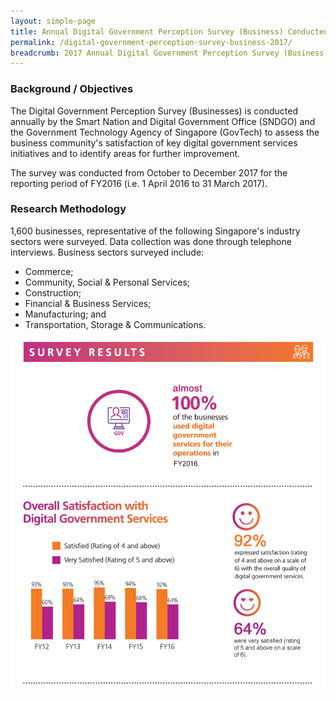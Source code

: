 ```yaml
---
layout: simple-page
title: Annual Digital Government Perception Survey (Business) Conducted in 2017
permalink: /digital-government-perception-survey-business-2017/
breadcrumb: 2017 Annual Digital Government Perception Survey (Business)
---
```

### **Background / Objectives**

The Digital Government Perception Survey (Businesses) is conducted annually by the Smart Nation and Digital Government Office (SNDGO) and the Government Technology Agency of Singapore (GovTech) to assess the business community's satisfaction of key digital government services initiatives and to identify areas for further improvement.

The survey was conducted from October to December 2017 for the reporting period of FY2016 (i.e. 1 April 2016 to 31 March 2017).

### **Research Methodology**

1,600 businesses, representative of the following Singapore's industry sectors were surveyed.  Data collection was done through telephone interviews. Business sectors surveyed include:

* Commerce;
* Community, Social & Personal Services;
* Construction;
* Financial & Business Services;
* Manufacturing; and
* Transportation, Storage & Communications.

![Digital Government Perception Survey 2017 for Businesses by GovTech](/images/our-statistics/Digital-Government-Perception-2017-Business-GovTech-Smart-Nation-studyv2.png)
